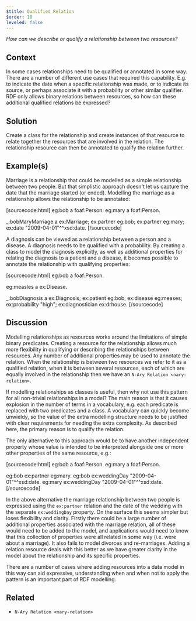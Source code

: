 ```yaml
---
$title: Qualified Relation
$order: 10
leveled: false
---
```


*How can we describe or qualify a relationship between two resources?*

## Context

In some cases relationships need to be qualified or annotated in some way. There are a number of different use cases that required this capability. E.g. to indicate the date when a specific relationship was made, or to indicate its source, or perhaps associate it with a probability or other similar qualifier. RDF only allows binary relations between resources, so how can these additional qualified relations be expressed?

## Solution

Create a class for the relationship and create instances of that resource to relate together the resources that are involved in the relation. The relationship resource can then be annotated to qualify the relation further.

## Example(s)

Marriage is a relationship that could be modelled as a simple relationship between two people. But that simplistic approach doesn't let us capture the date that the marriage started (or ended). Modelling the marriage as a relationship allows the relationship to be annotated:

[sourcecode:html]
   eg:bob a foaf:Person.
   eg:mary a foaf:Person.

   _:bobMaryMarriage a ex:Marriage;
       ex:partner eg:bob;
       ex:partner eg:mary;
       ex:date "2009-04-01"^^xsd:date.
[/sourcecode]

A diagnosis can be viewed as a relationship between a person and a disease. A diagnosis needs to be qualified with a probability. By creating a class to model the diagnosis explicitly, as well as additional properties for relating the diagnosis to a patient and a disease, it becomes possible to annotate the relationship with qualifying properties:

[sourcecode:html]
   eg:bob a foaf:Person.

   eg:measles a ex:Disease.

   _:bobDiagnosis a ex:Diagnosis;
       ex:patient eg:bob;
       ex:disease eg:meases;
       ex:probability "high";
       ex:diagnostician ex:drhouse.
[/sourcecode]

## Discussion

Modelling relationships as resources works around the limitations of simple binary predicates. Creating a resource for the relationship allows much more flexibility in qualifying or describing the relationships between resources. Any number of additional properties may be used to annotate the relation. When the relationship is between two resources we refer to it as a qualified relation, when it is between several resources, each of which are equally involved in the relationship then we have an `N-Ary Relation <nary-relation>`.

If modelling relationships as classes is useful, then why not use this pattern for all non-trivial relationships in a model? The main reason is that it causes explosion in the number of terms in a vocabulary, e.g. each predicate is replaced with two predicates and a class. A vocabulary can quickly become unwieldy, so the value of the extra modelling structure needs to be justified with clear requirements for needing the extra complexity. As described here, the primary reason is to qualify the relation.

The only alternative to this approach would be to have another independent property whose value is intended to be interpreted alongside one or more other properties of the same resource, e.g.:

[sourcecode:html]
   eg:bob a foaf:Person.
   eg:mary a foaf:Person.

   eg:bob ex:partner eg:mary.
   eg:bob ex:weddingDay "2009-04-01"^^xsd:date.
   eg:mary ex:weddingDay "2009-04-01"^^xsd:date.
[/sourcecode]

In the above alternative the marriage relationship between two people is expressed using the ``ex:partner`` relation and the date of the wedding with the separate ``ex:weddingDay`` property. On the surface this seems simpler but loses flexibility and clarity. Firstly there could be a large number of additional properties associated with the marriage relation, all of these would need to be added to the model, and applications would need to know that this collection of properties were all related in some way (i.e. were about a marriage). It also fails to model divorces and re-marriages. Adding a relation resource deals with this better as we have greater clarity in the model about the relationship and its specific properties.

There are a number of cases where adding resources into a data model in this way can aid expressive, understanding when and when not to apply the pattern is an important part of RDF modelling.

## Related

- `N-Ary Relation <nary-relation>`
